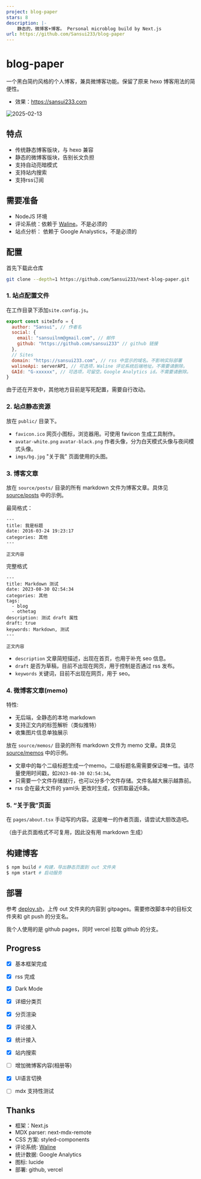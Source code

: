 ```yaml
---
project: blog-paper
stars: 8
description: |-
    静态的，微博客+博客。 Personal microblog build by Next.js
url: https://github.com/Sansui233/blog-paper
---
```


# blog-paper

一个黑白简约风格的个人博客，兼具微博客功能。保留了原来 hexo 博客用法的简便性。

- 效果：https://sansui233.com

![2025-02-13](https://cdn.jsdelivr.net/gh/NamiLing/upic/picgo/202502140017014.webp)

## 特点

- 传统静态博客版块，与 hexo 兼容
- 静态的微博客版块，告别长文负担
- 支持自动亮暗模式
- 支持站内搜索
- 支持rss订阅

## 需要准备

- NodeJS 环境
- 评论系统：依赖于 [Waline](https://waline.js.org)。不是必须的
- 站点分析： 依赖于 Google Analystics，不是必须的

## 配置

首先下载此仓库

```sh
git clone --depth=1 https://github.com/Sansui233/next-blog-paper.git
```

### 1. 站点配置文件

在工作目录下添加`site.config.js`。

```js
export const siteInfo = {
  author: "Sansui", // 作者名
  social: {
    email: "sansuilnm@gmail.com", // 邮件
    github: "https://github.com/sansui233" // github 链接
  },
  // Sites
  domain: "https://sansui233.com", // rss 中显示的域名。不影响实际部署
  walineApi: serverAPI, // 可选项，Waline 评论系统后端地址。不需要请删除。
  GAId: "G-xxxxxx", // 可选项，可留空。Google Analytics id。不需要请删除。
}
```


由于还在开发中，其他地方目前是写死配置，需要自行改动。

### 2. 站点静态资源

放在 `public/` 目录下。

- `favicon.ico` 网页小图标，浏览器用。可使用 favicon 生成工具制作。
- `avatar-white.png` `avatar-black.png` 作者头像，分为白天模式头像与夜间模式头像。
- `imgs/bg.jpg` "关于我" 页面使用的头图。


### 3. 博客文章

放在 `source/posts/` 目录的所有 markdown 文件为博客文章。具体见 [source/posts](https://github.com/Sansui233/blog/tree/master/source/posts) 中的示例。

最简格式：

```
---
title: 我是标题
date: 2016-03-24 19:23:17
categories: 其他
---

正文内容

```

完整格式

```
---
title: Markdown 测试
date: 2023-08-30 02:54:34
categories: 其他
tags: 
  - blog
  - othetag
description: 测试 draft 属性
draft: true
keywords: Markdown, 测试
---

正文内容

```

- `description` 文章简短描述，出现在首页，也用于补充 seo 信息。
- `draft` 是否为草稿，目前不出现在网页，用于控制是否通过 rss 发布。
- `keywords` 关键词，目前不出现在网页，用于 seo。

### 4. 微博客文章(memo)

特性:

- 无后端，全静态的本地 markdown
- 支持正文内的标签解析（类似推特）
- 收集图片信息单独展示

放在 `source/memos/` 目录的所有 markdown 文件为 memo 文章。具体见 [source/memos](https://github.com/Sansui233/blog/tree/master/source/memos) 中的示例。


- 文章中的每个二级标题生成一个memo。二级标题名需需要保证唯一性。请尽量使用时间戳，如`2023-08-30 02:54:34`。
- 只需要一个文件存储就行，也可以分多个文件存储。文件名越大展示越靠前。
- rss 会在最大文件的 yaml头 更改时生成，仅抓取最近6条。

### 5. “关于我”页面

在 `pages/about.tsx` 手动写的内容。这是唯一的作者页面，请尝试大胆改造吧。

（由于此页面格式不可复用，因此没有用 markdown 生成）

## 构建博客


```sh
$ npm build # 构建，导出静态页面到 out 文件夹
$ npm start # 启动服务
```

## 部署

参考 [deploy.sh](https://github.com/Sansui233/next-blog-paper/blob/master/deploy.sh)，上传 out 文件夹的内容到 gitpages。需要修改脚本中的目标文件夹和 git push 的分支名。

我个人使用的是 github pages，同时 vercel 拉取 github 的分支。

## Progress

- [x] 基本框架完成
- [x] rss 完成
- [x] Dark Mode
- [x] 详细分类页
- [x] 分页渲染
- [x] 评论接入
- [x] 统计接入
- [x] 站内搜索
- [ ] 增加微博客内容(相册等)
- [x] UI语言切换
- [ ] mdx 支持性测试


## Thanks

- 框架：Next.js
- MDX parser: next-mdx-remote
- CSS 方案: styled-components
- 评论系统: [Waline](https://waline.js.org)
- 统计数据: Google Analytics
- 图标: lucide
- 部署: github, vercel


